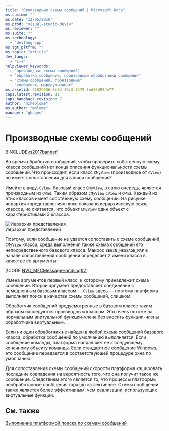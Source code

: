 ```yaml
---
title: "Производные схемы сообщений | Microsoft Docs"
ms.custom: ""
ms.date: "12/05/2016"
ms.prod: "visual-studio-dev14"
ms.reviewer: ""
ms.suite: ""
ms.technology: 
  - "devlang-cpp"
ms.tgt_pltfrm: ""
ms.topic: "article"
dev_langs: 
  - "C++"
helpviewer_keywords: 
  - "производные схемы сообщений"
  - "обработка сообщений, производные обработчики сообщений"
  - "схемы сообщений, производные"
  - "сообщения, маршрутизация"
ms.assetid: 21829556-6e64-40c3-8279-fed85d99de77
caps.latest.revision: 11
caps.handback.revision: 7
author: "mikeblome"
ms.author: "mblome"
manager: "ghogen"
---
```

# Производные схемы сообщений
[!INCLUDE[vs2017banner](../assembler/inline/includes/vs2017banner.md)]

Во время обработки сообщений, чтобы проверить собственную схему класса сообщений нет конца описания функциональности схемы сообщений.  Что происходит, если класс `CMyView` \(производное от `CView`\) не имеет сопоставления для записи сообщения?  
  
 Имейте в виду, `CView`, базовый класс `CMyView`, в свою очередь, является производным из `CWnd`.  Таким образом `CMyView` `CView` и `CWnd`.  Каждый из этих классов имеет собственную схему сообщений.  На рисунке иерархия «представления» ниже показано иерархическую связь классов, но считается, что объект `CMyView` один объект с характеристиками 3 классов.  
  
 ![Иерархия представления](../mfc/media/vc38621.png "vc38621")  
Иерархия представлений  
  
 Поэтому, если сообщение не удается сопоставить с схеме сообщений, `CMyView` класса, среда выполнения также схема сообщений его непосредственного базового класса.  Макрос `BEGIN_MESSAGE_MAP` в начале сопоставления сообщений определяет 2 имени класса в качестве ее аргументы:  
  
 [!CODE [NVC_MFCMessageHandling#2](../CodeSnippet/VS_Snippets_Cpp/NVC_MFCMessageHandling#2)]  
  
 Имена аргументов первый класс, к которому принадлежит схема сообщений.  Второй аргумент предоставляет соединение с немедленным базовым классом — `CView` здесь — поэтому платформа выполняет поиск в качестве схемы сообщений, слишком.  
  
 Обработчик сообщений предусмотренные в базовом классе таким образом наследуются производным классом.  Это очень похоже на нормальным виртуальной функции\-члена без вносить функции\-члены обработчика виртуальным.  
  
 Если ни один обработчик не найден в любой схеме сообщений базового класса, обработка сообщений по умолчанию выполняется.  Если сообщение команды, платформа направляет ее к следующему конечному объекту команды.  Если стандартное сообщение Windows, это сообщение передается в соответствующей процедуре окна по умолчанию.  
  
 Для сопоставления схемы сообщений скорости платформа кэшировать последние совпадения на вероятность того, что она получит такое же сообщение.  Следствием этого является то, что процессы платформы необработанные сообщения гораздо эффективнее.  Схемы сообщений также является более эффективным, чем реализации, использующих виртуальные функции.  
  
## См. также  
 [Выполнение платформой поиска по схемам сообщений](../mfc/how-the-framework-searches-message-maps.md)